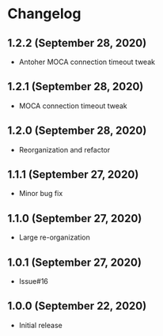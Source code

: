 # Changelog

## 1.2.2 (September 28, 2020)
* Antoher MOCA connection timeout tweak

## 1.2.1 (September 28, 2020)
* MOCA connection timeout tweak

## 1.2.0 (September 28, 2020)
* Reorganization and refactor

## 1.1.1 (September 27, 2020)
* Minor bug fix

## 1.1.0 (September 27, 2020)
* Large re-organization

## 1.0.1 (September 27, 2020)
* Issue#16

## 1.0.0 (September 22, 2020)
* Initial release